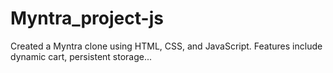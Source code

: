 # Myntra_project-js
 Created a Myntra clone using HTML, CSS, and JavaScript. Features include dynamic cart, persistent storage...
